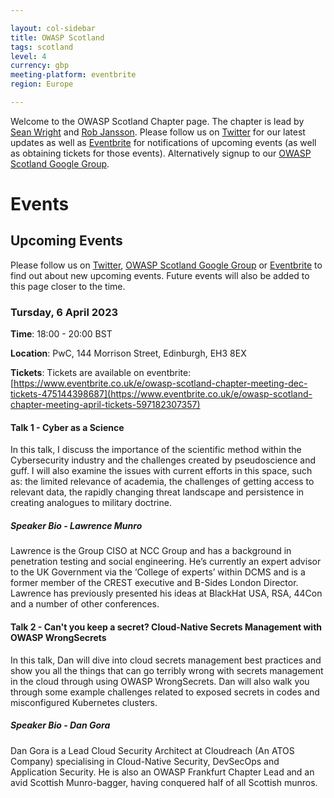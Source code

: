 ```yaml
---

layout: col-sidebar
title: OWASP Scotland
tags: scotland
level: 4
currency: gbp
meeting-platform: eventbrite
region: Europe

---
```


Welcome to the OWASP Scotland Chapter page. The chapter is lead by <a href="mailto:sean.wright@owasp.org">Sean Wright</a> and <a href="mailto:rob.jansson@owasp.org">Rob Jansson</a>. Please follow us on [Twitter](https://twitter.com/OWASPScotland) for our latest updates as well as [Eventbrite](https://www.eventbrite.co.uk/o/owasp-scotland-12914448732) for notifications of upcoming events (as well as obtaining tickets for those events). Alternatively signup to our [OWASP Scotland Google Group](https://groups.google.com/a/owasp.org/forum/#!forum/scotland-chapter).

# Events

## Upcoming Events
Please follow us on [Twitter](https://twitter.com/OWASPScotland), [OWASP Scotland Google Group](https://groups.google.com/a/owasp.org/forum/#!forum/scotland-chapter) or [Eventbrite](https://www.eventbrite.co.uk/o/owasp-scotland-12914448732) to find out about new upcoming events. Future events will also be added to this page closer to the time.

### Tursday, 6 April 2023
**Time**: 18:00 - 20:00 BST

**Location**:  PwC, 144 Morrison Street, Edinburgh, EH3 8EX

**Tickets**: Tickets are available on eventbrite: [https://www.eventbrite.co.uk/e/owasp-scotland-chapter-meeting-dec-tickets-475144398687](https://www.eventbrite.co.uk/e/owasp-scotland-chapter-meeting-april-tickets-597182307357)

#### Talk 1 - Cyber as a Science

In this talk, I discuss the importance of the scientific method within the Cybersecurity industry and the challenges created by pseudoscience and guff. I will also examine the issues with current efforts in this space, such as: the limited relevance of academia, the challenges of getting access to relevant data, the rapidly changing threat landscape and persistence in creating analogues to military doctrine.

##### Speaker Bio -  Lawrence Munro

Lawrence is the Group CISO at NCC Group and has a background in penetration testing and social engineering. He’s currently an expert advisor to the UK Government via the ‘College of experts’ within DCMS and is a former member of the CREST executive and B-Sides London Director. Lawrence has previously presented his ideas at BlackHat USA, RSA, 44Con and a number of other conferences.

#### Talk 2 - Can't you keep a secret? Cloud-Native Secrets Management with OWASP WrongSecrets

In this talk, Dan will dive into cloud secrets management best practices and show you all the things that can go terribly wrong with secrets management in the cloud through using OWASP WrongSecrets. Dan will also walk you through some example challenges related to exposed secrets in codes and misconfigured Kubernetes clusters.

##### Speaker Bio -  Dan Gora

Dan Gora is a Lead Cloud Security Architect at Cloudreach (An ATOS Company) specialising in Cloud-Native Security, DevSecOps and Application Security. He is also an OWASP Frankfurt Chapter Lead and an avid Scottish Munro-bagger, having conquered half of all Scottish munros.
